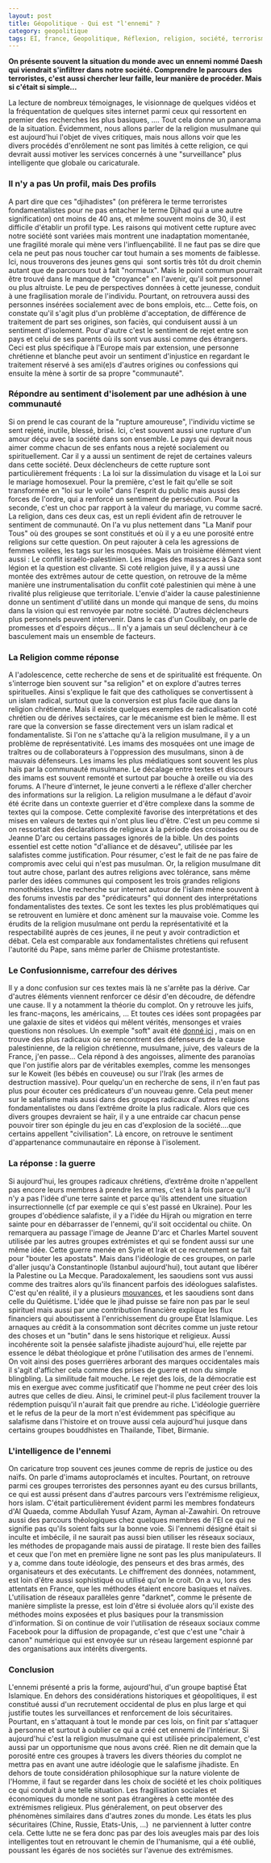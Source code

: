 ```yaml
---
layout: post
title: Géopolitique - Qui est "l'ennemi" ?
category: geopolitique
tags: EI, france, Geopolitique, Réflexion, religion, société, terrorisme
---
```

**On présente souvent la situation du monde avec un ennemi nommé Daesh qui viendrait s'infiltrer dans notre société. Comprendre le parcours des terroristes, c'est aussi chercher leur faille, leur manière de procéder. Mais si c'était si simple...**

La lecture de nombreux témoignages, le visionnage de quelques vidéos et la fréquentation de quelques sites internet parmi ceux qui ressortent en premier des recherches les plus basiques, .... Tout cela donne un panorama de la situation. Évidemment, nous allons parler de la religion musulmane qui est aujourd'hui l'objet de vives critiques, mais nous allons voir que les divers procédés d'enrôlement ne sont pas limités à cette religion, ce qui devrait aussi motiver les services concernés à une "surveillance" plus intelligente que globale ou caricaturale.

### Il n'y a pas Un profil, mais Des profils

A part dire que ces "djihadistes" (on préfèrera le terme terroristes fondamentalistes pour ne pas entacher le terme Djihad qui a une autre signification) ont moins de 40 ans, et même souvent moins de 30, il est difficile d'établir un profil type. Les raisons qui motivent cette rupture avec notre société sont variées mais montrent une inadaptation momentanée, une fragilité morale qui mène vers l'influençabilité. Il ne faut pas se dire que cela ne peut pas nous toucher car tout humain a ses moments de faiblesse. Ici, nous trouverons des jeunes gens qui  sont sortis très tôt du droit chemin autant que de parcours tout à fait "normaux". Mais le point commun pourrait être trouvé dans le manque de "croyance" en l'avenir, qu'il soit personnel ou plus altruiste. Le peu de perspectives données à cette jeunesse, conduit à une fragilisation morale de l'individu. Pourtant, on retrouvera aussi des personnes insérées socialement avec de bons emplois, etc... Cette fois, on constate qu'il s'agit plus d'un problème d'acceptation, de différence de traitement de part ses origines, son faciès, qui conduisent aussi à un sentiment d'isolement. Pour d'autre c'est le sentiment de rejet entre son pays et celui de ses parents où ils sont vus aussi comme des étrangers. Ceci est plus spécifique à l'Europe mais par extension, une personne chrétienne et blanche peut avoir un sentiment d'injustice en regardant le traitement réservé à ses ami(e)s d'autres origines ou confessions qui ensuite la mène à sortir de sa propre "communauté".

### Répondre au sentiment d'isolement par une adhésion à une communauté

Si on prend le cas courant de la "rupture amoureuse", l'individu victime se sent rejeté, inutile, blessé, brisé. Ici, c'est souvent aussi une rupture d'un amour déçu avec la société dans son ensemble. Le pays qui devrait nous aimer comme chacun de ses enfants nous a rejeté socialement ou spirituellement. Car il y a aussi un sentiment de rejet de certaines valeurs dans cette société. Deux déclencheurs de cette rupture sont particulièrement fréquents : La loi sur la dissimulation du visage et la Loi sur le mariage homosexuel. Pour la première, c'est le fait qu'elle se soit transformée en "loi sur le voile" dans l'esprit du public mais aussi des forces de l'ordre, qui a renforcé un sentiment de persécution. Pour la seconde, c'est un choc par rapport à la valeur du mariage, vu comme sacré. La religion, dans ces deux cas, est un repli évident afin de retrouver le sentiment de communauté. On l'a vu plus nettement dans "La Manif pour Tous" où des groupes se sont constitués et où il y a eu une porosité entre religions sur cette question. On peut rajouter à cela les agressions de femmes voilées, les tags sur les mosquées. Mais un troisième élément vient aussi : Le conflit israélo-palestinien. Les images des massacres à Gaza sont légion et la question est clivante. Si coté religion juive, il y a aussi une montée des extrêmes autour de cette question, on retrouve de la même manière une instrumentalisation du conflit coté palestinien qui mène à une rivalité plus religieuse que territoriale. L'envie d'aider la cause palestinienne donne un sentiment d'utilité dans un monde qui manque de sens, du moins dans la vision qui est renvoyée par notre société. D'autres déclencheurs plus personnels peuvent intervenir. Dans le cas d'un Coulibaly, on parle de promesses et d'espoirs déçus... Il n'y a jamais un seul déclencheur à ce basculement mais un ensemble de facteurs.

### La Religion comme réponse

A l'adolescence, cette recherche de sens et de spiritualité est fréquente. On s'interroge bien souvent sur "sa religion" et on explore d'autres terres spirituelles. Ainsi s'explique le fait que des catholiques se convertissent à un islam radical, surtout que la conversion est plus facile que dans la religion chrétienne. Mais il existe quelques exemples de radicalisation coté chrétien ou de dérives sectaires, car le mécanisme est bien le même. Il est rare que la conversion se fasse directement vers un islam radical et fondamentaliste. Si l'on ne s'attache qu'à la religion musulmane, il y a un problème de représentativité. Les imams des mosquées ont une image de traîtres ou de collaborateurs à l'oppression des musulmans, sinon à de mauvais défenseurs. Les imams les plus médiatiques sont souvent les plus haïs par la communauté musulmane. Le décalage entre textes et discours des imams est souvent remonté et surtout par bouche à oreille ou via des forums. A l'heure d'internet, le jeune converti a le réflexe d'aller chercher des informations sur la religion. La religion musulmane a le défaut d'avoir été écrite dans un contexte guerrier et d'être complexe dans la somme de textes qui la compose. Cette complexité favorise des interprétations et des mises en valeurs de textes qui n'ont plus lieu d'être. C'est un peu comme si on ressortait des déclarations de religieux à la période des croisades ou de Jeanne D'arc ou certains passages ignorés de la bible. Un des points essentiel est cette notion "d'alliance et de désaveu", utilisée par les salafistes comme justification. Pour résumer, c'est le fait de ne pas faire de compromis avec celui qui n'est pas musulman. Or, la religion musulmane dit tout autre chose, parlant des autres religions avec tolérance, sans même parler des idées communes qui composent les trois grandes religions monothéistes. Une recherche sur internet autour de l'islam mène souvent à des forums investis par des "prédicateurs" qui donnent des interprétations fondamentalistes des textes. Ce sont les textes les plus problématiques qui se retrouvent en lumière et donc amènent sur la mauvaise voie. Comme les érudits de la religion musulmane ont perdu la représentativité et la respectabilité auprès de ces jeunes, il ne peut y avoir contradiction et débat. Cela est comparable aux fondamentalistes chrétiens qui refusent l'autorité du Pape, sans même parler de Chiisme protestantiste.

### Le Confusionnisme, carrefour des dérives

Il y a donc confusion sur ces textes mais là ne s'arrête pas la dérive. Car d'autres éléments viennent renforcer ce désir d'en découdre, de défendre une cause. Il y a notamment la théorie du complot. On y retrouve les juifs, les franc-maçons, les américains, ... Et toutes ces idées sont propagées par une galaxie de sites et vidéos qui mêlent vérités, mensonges et vraies questions non résolues. Un exemple "soft" avait été <a href="https://icezine.wordpress.com/2015/09/15/france-medias-presse-info-ce-site-qui-desinforme/">donné ici</a> , mais on en trouve des plus radicaux où se rencontrent des défenseurs de la cause palestinienne, de la religion chrétienne, musulmane, juive, des valeurs de la France, j'en passe... Cela répond à des angoisses, alimente des paranoïas que l'on justifie alors par de véritables exemples, comme les mensonges sur le Koweit (les bébés en couveuse) ou sur l'Irak (les armes de destruction massive). Pour quelqu'un en recherche de sens, il n'en faut pas plus pour écouter ces prédicateurs d'un nouveau genre. Cela peut mener sur le salafisme mais aussi dans des groupes radicaux d'autres religions fondamentalistes ou dans l’extrême droite la plus radicale. Alors que ces divers groupes devraient se haïr, il y a une entraide car chacun pense pouvoir tirer son épingle du jeu en cas d'explosion de la société....que certains appellent "civilisation". Là encore, on retrouve le sentiment d'appartenance communautaire en réponse à l'isolement.

### La réponse : la guerre

Si aujourd'hui, les groupes radicaux chrétiens, d’extrême droite n'appellent pas encore leurs membres à prendre les armes, c'est à la fois parce qu'il n'y a pas l'idée d'une terre sainte et parce qu'ils attendent une situation insurrectionnelle (cf par exemple ce qui s'est passé en Ukraine). Pour les groupes d'obédience salafiste, il y a l'idée du Hijrah ou migration en terre sainte pour en débarrasser de l'ennemi, qu'il soit occidental ou chiite. On remarquera au passage l'image de Jeanne D'arc et Charles Martel souvent utilisée par les autres groupes extrémistes et qui se fondent aussi sur une même idée. Cette guerre menée en Syrie et Irak et ce recrutement se fait pour "bouter les apostats". Mais dans l'idéologie de ces groupes, on parle d'aller jusqu'à Constantinople (Istanbul aujourd'hui), tout autant que libérer la Palestine ou La Mecque. Paradoxalement, les saoudiens sont vus aussi comme des traitres alors qu'ils financent parfois des idéologues salafistes. C'est qu'en réalité, il y a plusieurs <a href="http://antoinesfeir.net/decryptages/salafisme/">mouvances</a>, et les saoudiens sont dans celle du Quiétisme. L'idée que le jihad puisse se faire non pas par le seul spirituel mais aussi par une contribution financière explique les flux financiers qui aboutissent à l'enrichissement du groupe Etat Islamique. Les arnaques au crédit à la consommation sont décrites comme un juste retour des choses et un "butin" dans le sens historique et religieux. Aussi incohérente soit la pensée salafiste jihadiste aujourd'hui, elle rejette par essence le débat théologique et prône l'utilisation des armes de l'ennemi. On voit ainsi des poses guerrières arborant des marques occidentales mais il s'agit d'afficher cela comme des prises de guerre et non du simple blingbling. La similitude fait mouche. Le rejet des lois, de la démocratie est mis en exergue avec comme jusfiticatif que l'homme ne peut créer des lois autres que celles de dieu. Ainsi, le criminel peut-il plus facilement trouver la rédemption puisqu'il n'aurait fait que prendre au riche. L'idéologie guerrière et le refus de la peur de la mort n'est évidemment pas spécifique au salafisme dans l'histoire et on trouve aussi cela aujourd'hui jusque dans certains groupes bouddhistes en Thailande, Tibet, Birmanie.

### L'intelligence de l'ennemi

On caricature trop souvent ces jeunes comme de repris de justice ou des naïfs. On parle d'imams autoproclamés et incultes. Pourtant, on retrouve parmi ces groupes terroristes des personnes ayant eu des cursus brillants, ce qui est aussi présent dans d'autres parcours vers l'extrémisme religieux, hors islam. C'était particulièrement évident parmi les membres fondateurs d'Al Quaeda, comme Abdullah Yusuf Azam, Ayman al-Zawahiri. On retrouve aussi des parcours théologiques chez quelques membres de l'EI ce qui ne signifie pas qu'ils soient faits sur la bonne voie. Si l'ennemi désigné était si inculte et imbécile, il ne saurait pas aussi bien utiliser les réseaux sociaux, les méthodes de propagande mais aussi de piratage. Il reste bien des failles et ceux que l'on met en première ligne ne sont pas les plus manipulateurs. Il y a, comme dans toute idéologie, des penseurs et des bras armés, des organisateurs et des exécutants. Le chiffrement des données, notamment, est loin d'être aussi sophistiqué ou utilisé qu'on le croit. On a vu, lors des attentats en France, que les méthodes étaient encore basiques et naïves. L'utilisation de réseaux parallèles genre "darknet", comme le présente de manière simpliste la presse, est loin d'être si évoluée alors qu'il existe des méthodes moins exposées et plus basiques pour la transmission d'information. Si on continue de voir l'utilisation de réseaux sociaux comme Facebook pour la diffusion de propagande, c'est que c'est une "chair à canon" numérique qui est envoyée sur un réseau largement espionné par des organisations aux intérêts divergents.

### Conclusion

L'ennemi présenté a pris la forme, aujourd'hui, d'un groupe baptisé État Islamique. En dehors des considérations historiques et géopolitiques, il est constitué aussi d'un recrutement occidental de plus en plus large et qui justifie toutes les surveillances et renforcement de lois sécuritaires. Pourtant, en s'attaquant à tout le monde par ces lois, on finit par s'attaquer à personne et surtout à oublier ce qui a créé cet ennemi de l'intérieur. Si aujourd'hui c'est la religion musulmane qui est utilisée principalement, c'est aussi par un opportunisme que nous avons créé. Rien ne dit demain que la porosité entre ces groupes à travers les divers théories du complot ne mettra pas en avant une autre idéologie que le salafisme jihadiste. En dehors de toute considération philosophique sur la nature violente de l'Homme, il faut se regarder dans les choix de société et les choix politiques ce qui conduit à une telle situation. Les fragilisation sociales et économiques du monde ne sont pas étrangères à cette montée des extrémismes religieux. Plus généralement, on peut observer des phénomènes similaires dans d'autres zones du monde. Les états les plus sécuritaires (Chine, Russie, Etats-Unis, ...)  ne parviennent à lutter contre cela. Cette lutte ne se fera donc pas par des lois aveugles mais par des lois intelligentes tout en retrouvant le chemin de l'humanisme, qui a été oublié, poussant les égarés de nos sociétés sur l'avenue des extrémismes.
